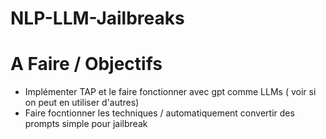 ﻿# NLP-LLM-Jailbreaks

# A Faire / Objectifs

- Implémenter TAP et le faire fonctionner avec gpt comme LLMs ( voir si on peut en utiliser d'autres)
- Faire focntionner les techniques / automatiquement convertir des prompts simple pour jailbreak
